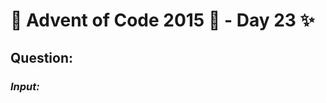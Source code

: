 # :christmas_tree: Advent of Code 2015 :christmas_tree: - Day 23 :sparkles:
## Question: 
>
>
>

### *Input:*

>
>
>